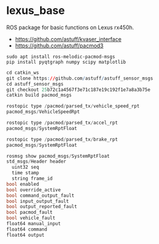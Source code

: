 # lexus_base
ROS package for basic functions on Lexus rx450h.

- https://github.com/astuff/kvaser_interface
- https://github.com/astuff/pacmod3

```
sudo apt install ros-melodic-pacmod-msgs
pip install pyqtgraph numpy scipy matplotlib
```


``` r
cd catkin_ws
git clone https://github.com/astuff/astuff_sensor_msgs
cd astuff_sensor_msgs
git checkout 25b72c1a4567f3e71c187e19c192f1e7a8a3b75e
catkin build pacmod_msgs
```


``` c
rostopic type /pacmod/parsed_tx/vehicle_speed_rpt
pacmod_msgs/VehicleSpeedRpt

rostopic type /pacmod/parsed_tx/accel_rpt
pacmod_msgs/SystemRptFloat

rostopic type /pacmod/parsed_tx/brake_rpt
pacmod_msgs/SystemRptFloat

rosmsg show pacmod_msgs/SystemRptFloat
std_msgs/Header header
  uint32 seq
  time stamp
  string frame_id
bool enabled
bool override_active
bool command_output_fault
bool input_output_fault
bool output_reported_fault
bool pacmod_fault
bool vehicle_fault
float64 manual_input
float64 command
float64 output
```